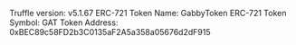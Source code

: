 
Truffle version: v5.1.67
ERC-721 Token Name: GabbyToken
ERC-721 Token Symbol: GAT
Token Address: 0xBEC89c58FD2b3C0135aF2A5a358a05676d2dF915